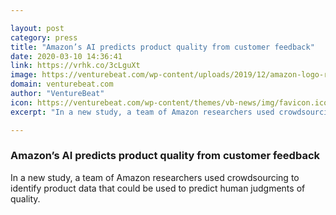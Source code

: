 ```yaml
---

layout: post
category: press
title: "Amazon’s AI predicts product quality from customer feedback"
date: 2020-03-10 14:36:41
link: https://vrhk.co/3cLguXt
image: https://venturebeat.com/wp-content/uploads/2019/12/amazon-logo-reuters.jpg?w=1200&strip=all
domain: venturebeat.com
author: "VentureBeat"
icon: https://venturebeat.com/wp-content/themes/vb-news/img/favicon.ico
excerpt: "In a new study, a team of Amazon researchers used crowdsourcing to identify product data that could be used to predict human judgments of quality."

---
```


### Amazon’s AI predicts product quality from customer feedback

In a new study, a team of Amazon researchers used crowdsourcing to identify product data that could be used to predict human judgments of quality.